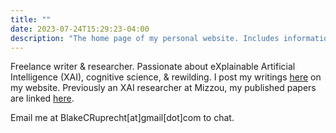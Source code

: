 ```yaml
---
title: ""
date: 2023-07-24T15:29:23-04:00
description: "The home page of my personal website. Includes information about me, contact information, and links to my blog and research papers."
---
```


Freelance writer & researcher. Passionate about eXplainable Artificial Intelligence (XAI), cognitive science, & rewilding. I post my writings [here](/blog) on my website. Previously an XAI researcher at Mizzou, my published papers are linked [here](/papers/papers).

Email me at BlakeCRuprecht[at]gmail[dot]com to chat.





